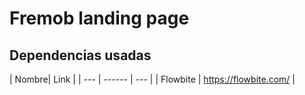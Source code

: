 # Fremob landing page
## Dependencias usadas
<!-- prettier-ignore -->
| Nombre| Link | 
| --- | ------ | --- |
| Flowbite | https://flowbite.com/  | 
